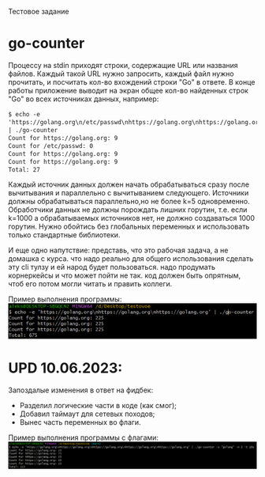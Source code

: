 Тестовое задание
# go-counter
Процессу на stdin приходят строки, содержащие URL или названия файлов. Каждый такой URL нужно запросить, каждый файл нужно прочитать, и посчитать кол-во вхождений строки "Go" в ответе. В конце работы приложение выводит на экран общее кол-во найденных строк "Go" во всех источниках данных, например:
```
$ echo -e 'https://golang.org\n/etc/passwd\nhttps://golang.org\nhttps://golang.org' | ./go-counter
Count for https://golang.org: 9
Count for /etc/passwd: 0
Count for https://golang.org: 9
Count for https://golang.org: 9
Total: 27

```
Каждый источник данных должен начать обрабатываться сразу после вычитывания и параллельно с вычитыванием следующего. Источники должны обрабатываться параллельно,но не более k=5 одновременно. Обработчики данных не должны порождать лишних горутин, т.е. если k=1000 а обрабатываемых источников нет, не должно создаваться 1000 горутин. Нужно обойтись без глобальных переменных и использовать только стандартные библиотеки.

И еще одно напутствие: представь, что это рабочая задача, а не домашка с курса. что надо реально для общего использования сделать эту cli тулзу и ей народ будет пользоваться. надо продумать корнеркейсы и что может пойти не так. код должен быть опрятным, чтоб его потом могли читать и править коллеги.

Пример выполнения программы:
<img src="images/example.png">


# UPD 10.06.2023:
Запоздалые изменения в ответ на фидбек:
- Разделил логические части в коде (как смог);
- Добавил таймаут для сетевых походов;
- Вынес часть переменных во флаги.

Пример выполнения программы с флагами:
<img src="images/example_fix.png">
